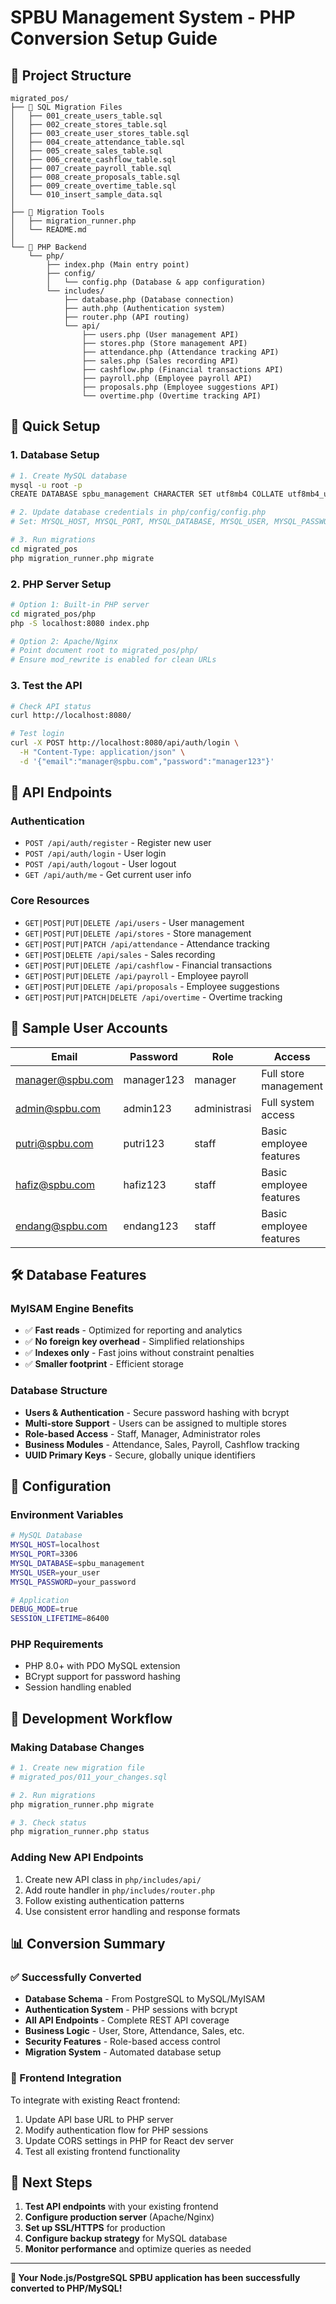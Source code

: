 # SPBU Management System - PHP Conversion Setup Guide

## 📁 Project Structure

```
migrated_pos/
├── 📄 SQL Migration Files
│   ├── 001_create_users_table.sql
│   ├── 002_create_stores_table.sql
│   ├── 003_create_user_stores_table.sql
│   ├── 004_create_attendance_table.sql
│   ├── 005_create_sales_table.sql
│   ├── 006_create_cashflow_table.sql
│   ├── 007_create_payroll_table.sql
│   ├── 008_create_proposals_table.sql
│   ├── 009_create_overtime_table.sql
│   └── 010_insert_sample_data.sql
│
├── 🔧 Migration Tools
│   ├── migration_runner.php
│   └── README.md
│
└── 🐘 PHP Backend
    └── php/
        ├── index.php (Main entry point)
        ├── config/
        │   └── config.php (Database & app configuration)
        └── includes/
            ├── database.php (Database connection)
            ├── auth.php (Authentication system)
            ├── router.php (API routing)
            └── api/
                ├── users.php (User management API)
                ├── stores.php (Store management API)
                ├── attendance.php (Attendance tracking API)
                ├── sales.php (Sales recording API)
                ├── cashflow.php (Financial transactions API)
                ├── payroll.php (Employee payroll API)
                ├── proposals.php (Employee suggestions API)
                └── overtime.php (Overtime tracking API)
```

## 🚀 Quick Setup

### 1. Database Setup
```bash
# 1. Create MySQL database
mysql -u root -p
CREATE DATABASE spbu_management CHARACTER SET utf8mb4 COLLATE utf8mb4_unicode_ci;

# 2. Update database credentials in php/config/config.php
# Set: MYSQL_HOST, MYSQL_PORT, MYSQL_DATABASE, MYSQL_USER, MYSQL_PASSWORD

# 3. Run migrations
cd migrated_pos
php migration_runner.php migrate
```

### 2. PHP Server Setup
```bash
# Option 1: Built-in PHP server
cd migrated_pos/php
php -S localhost:8080 index.php

# Option 2: Apache/Nginx
# Point document root to migrated_pos/php/
# Ensure mod_rewrite is enabled for clean URLs
```

### 3. Test the API
```bash
# Check API status
curl http://localhost:8080/

# Test login
curl -X POST http://localhost:8080/api/auth/login \
  -H "Content-Type: application/json" \
  -d '{"email":"manager@spbu.com","password":"manager123"}'
```

## 🔗 API Endpoints

### Authentication
- `POST /api/auth/register` - Register new user
- `POST /api/auth/login` - User login
- `POST /api/auth/logout` - User logout
- `GET /api/auth/me` - Get current user info

### Core Resources
- `GET|POST|PUT|DELETE /api/users` - User management
- `GET|POST|PUT|DELETE /api/stores` - Store management
- `GET|POST|PUT|PATCH /api/attendance` - Attendance tracking
- `GET|POST|DELETE /api/sales` - Sales recording
- `GET|POST|PUT|DELETE /api/cashflow` - Financial transactions
- `GET|POST|PUT|DELETE /api/payroll` - Employee payroll
- `GET|POST|PUT|DELETE /api/proposals` - Employee suggestions
- `GET|POST|PUT|PATCH|DELETE /api/overtime` - Overtime tracking

## 🔐 Sample User Accounts

| Email | Password | Role | Access |
|-------|----------|------|---------|
| manager@spbu.com | manager123 | manager | Full store management |
| admin@spbu.com | admin123 | administrasi | Full system access |
| putri@spbu.com | putri123 | staff | Basic employee features |
| hafiz@spbu.com | hafiz123 | staff | Basic employee features |
| endang@spbu.com | endang123 | staff | Basic employee features |

## 🛠️ Database Features

### MyISAM Engine Benefits
- ✅ **Fast reads** - Optimized for reporting and analytics
- ✅ **No foreign key overhead** - Simplified relationships
- ✅ **Indexes only** - Fast joins without constraint penalties
- ✅ **Smaller footprint** - Efficient storage

### Database Structure
- **Users & Authentication** - Secure password hashing with bcrypt
- **Multi-store Support** - Users can be assigned to multiple stores
- **Role-based Access** - Staff, Manager, Administrator roles
- **Business Modules** - Attendance, Sales, Payroll, Cashflow tracking
- **UUID Primary Keys** - Secure, globally unique identifiers

## 🔧 Configuration

### Environment Variables
```bash
# MySQL Database
MYSQL_HOST=localhost
MYSQL_PORT=3306
MYSQL_DATABASE=spbu_management
MYSQL_USER=your_user
MYSQL_PASSWORD=your_password

# Application
DEBUG_MODE=true
SESSION_LIFETIME=86400
```

### PHP Requirements
- PHP 8.0+ with PDO MySQL extension
- BCrypt support for password hashing
- Session handling enabled

## 🚦 Development Workflow

### Making Database Changes
```bash
# 1. Create new migration file
# migrated_pos/011_your_changes.sql

# 2. Run migrations
php migration_runner.php migrate

# 3. Check status
php migration_runner.php status
```

### Adding New API Endpoints
1. Create new API class in `php/includes/api/`
2. Add route handler in `php/includes/router.php`
3. Follow existing authentication patterns
4. Use consistent error handling and response formats

## 📊 Conversion Summary

### ✅ Successfully Converted
- **Database Schema** - From PostgreSQL to MySQL/MyISAM
- **Authentication System** - PHP sessions with bcrypt
- **All API Endpoints** - Complete REST API coverage
- **Business Logic** - User, Store, Attendance, Sales, etc.
- **Security Features** - Role-based access control
- **Migration System** - Automated database setup

### 🔄 Frontend Integration
To integrate with existing React frontend:
1. Update API base URL to PHP server
2. Modify authentication flow for PHP sessions
3. Update CORS settings in PHP for React dev server
4. Test all existing frontend functionality

## 🎯 Next Steps

1. **Test API endpoints** with your existing frontend
2. **Configure production server** (Apache/Nginx)
3. **Set up SSL/HTTPS** for production
4. **Configure backup strategy** for MySQL database
5. **Monitor performance** and optimize queries as needed

---

**🎉 Your Node.js/PostgreSQL SPBU application has been successfully converted to PHP/MySQL!**